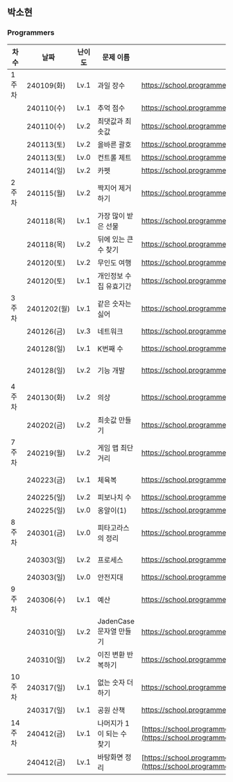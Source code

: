 
## 박소현
### Programmers
|차수|날짜|난이도|문제 이름|URL|비고|
|----|----|----|----|----|----|
|1주차|240109(화)|Lv.1|과일 장수|https://school.programmers.co.kr/learn/courses/30/lessons/135808|
||240110(수)|Lv.1|추억 점수|https://school.programmers.co.kr/learn/courses/30/lessons/176963|
||240110(수)|Lv.2|최댓값과 최솟값|https://school.programmers.co.kr/learn/courses/30/lessons/12939|
||240113(토)|Lv.2|올바른 괄호|https://school.programmers.co.kr/learn/courses/30/lessons/12909|
||240113(토)|Lv.0|컨트롤 제트|https://school.programmers.co.kr/learn/courses/30/lessons/120853|
||240114(일)|Lv.2|카펫|https://school.programmers.co.kr/learn/courses/30/lessons/42842|
|2주차|240115(월)|Lv.2|짝지어 제거하기|https://school.programmers.co.kr/learn/courses/30/lessons/12973|
||240118(목)|Lv.1|가장 많이 받은 선물|https://school.programmers.co.kr/learn/courses/30/lessons/258712|
||240118(목)|Lv.2|뒤에 있는 큰 수 찾기|https://school.programmers.co.kr/learn/courses/30/lessons/154539|
||240120(토)|Lv.2|무인도 여행|https://school.programmers.co.kr/learn/courses/30/lessons/154540|
||240120(토)|Lv.1|개인정보 수집 유효기간|https://school.programmers.co.kr/learn/courses/30/lessons/150370|
|3주차|2401202(월)|Lv.1|같은 숫자는 싫어|https://school.programmers.co.kr/learn/courses/30/lessons/12906|알고리즘 고득점kit|
||240126(금)|Lv.3|네트워크|https://school.programmers.co.kr/learn/courses/30/lessons/43162|
||240128(일)|Lv.1|K번째 수|https://school.programmers.co.kr/learn/courses/30/lessons/42748|알고리즘 고득점kit|
||240128(일)|Lv.2|기능 개발|https://school.programmers.co.kr/learn/courses/30/lessons/42586|알고리즘 고득점kit|
|4주차|240130(화)|Lv.2|의상|https://school.programmers.co.kr/learn/courses/30/lessons/42578|알고리즘 고득점kit|
||240202(금)|Lv.2|최솟값 만들기|https://school.programmers.co.kr/learn/courses/30/lessons/12941|정렬 직접 구현해보기,,|
|7주차|240219(월)|Lv.2|게임 맵 최단거리|https://school.programmers.co.kr/learn/courses/30/lessons/1844|알고리즘 고득점kit|
||240223(금)|Lv.1|체육복|https://school.programmers.co.kr/learn/courses/30/lessons/42862|알고리즘 고득점kit|
||240225(일)|Lv.2|피보나치 수|https://school.programmers.co.kr/learn/courses/30/lessons/12945||
||240225(일)|Lv.0|옹알이(1)|https://school.programmers.co.kr/learn/courses/30/lessons/120956||
|8주차|240301(금)|Lv.0|피타고라스의 정리|https://school.programmers.co.kr/learn/courses/30/lessons/250132|PCCE 기출-디버깅|
||240303(일)|Lv.2|프로세스|https://school.programmers.co.kr/learn/courses/30/lessons/42587|알고리즘 고득점kit|
||240303(일)|Lv.0|안전지대|https://school.programmers.co.kr/learn/courses/30/lessons/120866||
|9주차|240306(수)|Lv.1|예산|https://school.programmers.co.kr/learn/courses/30/lessons/12982|summer&winter coding(~2018)|
||240310(일)|Lv.2|JadenCase 문자열 만들기|https://school.programmers.co.kr/learn/courses/30/lessons/12951||
||240310(일)|Lv.2|이진 변환 반복하기|https://school.programmers.co.kr/learn/courses/30/lessons/70129|월간코드 챌린지1|
|10주차|240317(일)|Lv.1|없는 숫자 더하기|https://school.programmers.co.kr/learn/courses/30/lessons/86051||
||240317(일)|Lv.1|공원 산책|https://school.programmers.co.kr/learn/courses/30/lessons/172928||
|14주차|240412(금)|Lv.1|나머지가 1이 되는 수 찾기|[https://school.programmers.co.kr/learn/courses/30/lessons/86051](https://school.programmers.co.kr/learn/courses/30/lessons/87389)||
||240412(금)|Lv.1|바탕화면 정리|[https://school.programmers.co.kr/learn/courses/30/lessons/172928](https://school.programmers.co.kr/learn/courses/30/lessons/161990)||

